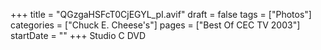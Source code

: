 +++
title = "QGzgaHSFcT0CjEGYL_pI.avif"
draft = false
tags = ["Photos"]
categories = ["Chuck E. Cheese's"]
pages = ["Best Of CEC TV 2003"]
startDate = ""
+++
Studio C DVD
